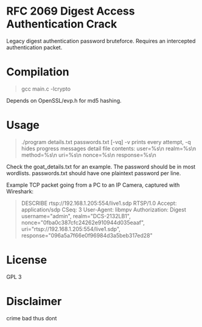 # RFC 2069 Digest Access Authentication Crack

Legacy digest authentication password bruteforce. Requires an intercepted authentication packet.

# Compilation

> gcc main.c -lcrypto

Depends on OpenSSL/evp.h for md5 hashing.

# Usage

> ./program details.txt passwords.txt [-vq]
> -v prints every attempt, -q hides progress messages
> detail file contents:
> user=%s\n
> realm=%s\n
> method=%s\n
> uri=%s\n
> nonce=%s\n
> response=%s\n

Check the goat_details.txt for an example. The password should be in most wordlists.
passwords.txt should have one plaintext password per line.

Example TCP packet going from a PC to an IP Camera, captured with Wireshark:

> DESCRIBE rtsp://192.168.1.205:554/live1.sdp RTSP/1.0
> Accept: application/sdp
> CSeq: 3
> User-Agent: libmpv
> Authorization: Digest username="admin", realm="DCS-2132LB1", nonce="0fba0c387cfc24262e910944d035eaaf", uri="rtsp://192.168.1.205:554/live1.sdp", response="096a5a7f66e0f96984d3a5beb317ed28"

# License

GPL 3

# Disclaimer

crime bad
thus dont

